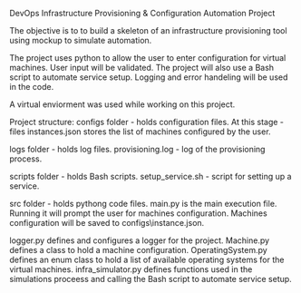 DevOps Infrastructure Provisioning & Configuration Automation Project

The objective is to to build a skeleton of an infrastructure provisioning tool using mockup to simulate automation.

The project uses python to allow the user to enter configuration for virtual machines. User input will be validated.
The project will also use a Bash script to automate service setup.
Logging and error handeling will be used in the code.

A virtual enviorment was used while working on this project.

Project structure:
configs folder - holds configuration files.
At this stage - files instances.json stores the list of machines configured by the user.

logs folder - holds log files.
provisioning.log - log of the provisioning process.

scripts folder - holds Bash scripts.
setup_service.sh - script for setting up a service.

src folder - holds pythong code files.
main.py is the main execution file.
Running it will prompt the user for machines configuration.
Machines configuration will be saved to configs\instance.json.

logger.py defines and configures a logger for the project.
Machine.py defines a class to hold a machine configuration.
OperatingSystem.py defines an enum class to hold a list of available operating systems for the virtual machines.
infra_simulator.py defines functions used in the simulations proceess and calling the Bash script to automate service setup.
